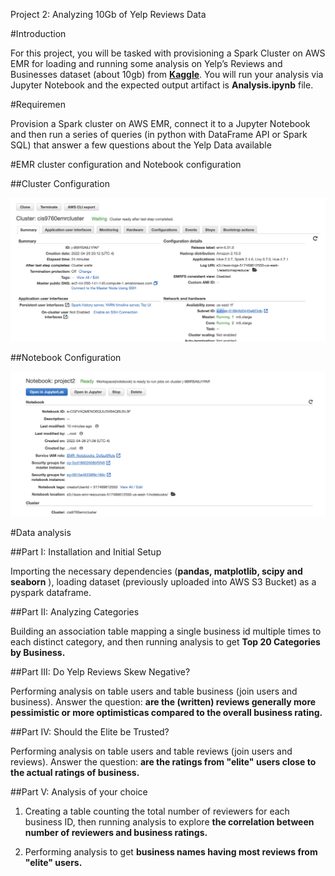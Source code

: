 Project 2: Analyzing 10Gb of Yelp Reviews Data

 

\#Introduction

For this project, you will be tasked with provisioning a Spark Cluster on AWS EMR for loading and running some analysis on Yelp’s Reviews and Businesses dataset (about 10gb) from [**Kaggle**](https://www.kaggle.com/yelp-dataset/yelp-dataset#yelp_academic_dataset_user.json). You will run your analysis via Jupyter Notebook and the expected output artifact is **Analysis.ipynb** file.

\#Requiremen

Provision a Spark cluster on AWS EMR, connect it to a Jupyter Notebook and then run a series of queries (in python with DataFrame API or Spark SQL) that answer a few questions about the Yelp Data available 

#EMR cluster configuration and Notebook configuration

##Cluster Configuration

**![cluster_iamge](assets/cluster_configuration.png)**

##Notebook Configuration

**![notebook_iamge](assets/notebook_configuration.png)**



#Data analysis

#\#Part I: Installation and Initial Setup

Importing the necessary dependencies (**pandas, matplotlib, scipy and seaborn** ), loading dataset (previously uploaded into AWS S3 Bucket) as a pyspark dataframe.



#\#Part II:  Analyzing Categories

Building an association table mapping a single business id multiple times to each distinct category, and then running analysis to get **Top 20 Categories by Business.**



#\#Part III: Do Yelp Reviews Skew Negative?

Performing analysis on table users and table business (join users and business). Answer the question: **are the (written) reviews generally more pessimistic or more optimisticas compared to the overall business rating.**



#\#Part IV: Should the Elite be Trusted? 

Performing analysis on table users and table reviews (join users and reviews). Answer the question: **are the ratings from "elite" users close to the actual ratings of business.**



#\#Part V: Analysis of your choice

1. Creating a table counting the total number of reviewers for each business ID, then running analysis to explore **the correlation between  number of reviewers and business ratings.**

2. Performing analysis to get **business names having most reviews from "elite" users.**

 
